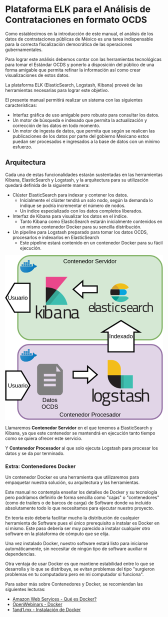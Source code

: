 # Plataforma ELK para el Análisis de Contrataciones en formato OCDS

Como establecimos en la introducción de este manual, el análisis de los datos de contrataciones públicas de México es
una tarea indispensable para la correcta fiscalización democrática de las operaciones gubernamentales.

Para lograr este análisis debemos contar con las herramientas tecnológicas para tomar el Estándar OCDS y ponerlo a
disposición del público de una forma amigable que permita refinar la información así como crear visualizaciones de estos
datos.

La plataforma ELK (ElasticSearch, Logstash, Kibana) proveé de las herramientas necesarias para lograr este objetivo.

El presente manual permitirá realizar un sistema con las siguientes características:

- Interfaz gráfica de uso amigable pero robusto para consultar los datos.
- Un motor de búsqueda e indexado que permita la actualización y corrección de los datos en todo momento.
- Un motor de ingesta de datos, que permita que según se realicen las publicaciones de los datos por parte del gobierno
  Mexicano estos puedan ser procesados e ingresados a la base de datos con un mínimo esfuerzo.

## Arquitectura

Cada una de estas funcionalidades estarán sustentadas en las herramientas Kibana, ElasticSearch y Logstash, y la
arquitectura para su utilización quedará definida de la siguiente manera:

- Clúster ElasticSearch para indexar y contener los datos.
    - Inicialmente el clúster tendrá un solo nodo, según la demanda lo indique se podría incrementar el número de nodos.
    - Un índice especializado con los datos completos liberados.
- Interfaz de Kibana para visualizar los datos en el índice.
    - Tanto Kibana como ElasticSearch estarán inicialmente contenidos en un mismo contenedor Docker para su sencilla distribución.
- Un pipeline para Logstash preparado para tomar los datos OCDS, procesarlos e indexarlos en ElasticSearch
    - Este pipeline estará contenido en un contenedor Docker para su fácil ejecución.

!["Plataforma ELK"](arquitectura.png "Plataforma ELK")

Llamaremos **Contenedor Servidor** en el que tenemos a ElasticSearch y Kibana, ya que este contenedor se mantendrá en
ejecución tanto tiempo como se quiera ofrecer este servicio.

Y **Contenedor Procesador** al que solo ejecuta Logstash para procesar los datos y se da por terminado.

### Extra: Contenedores Docker

Un contenedor Docker es una herramienta que utilizaremos para empaquetar nuestra solución, su arquitectura y las
herramientas.

Este manual no contempla enseñar los detalles de Docker y su tecnología pero podríamos definirlo de forma sencilla como
"cajas" o "contenedores" (como de trailers o de barcos de carga) de Software donde va incluido absolutamente todo lo que
necesitamos para ejecutar nuestro proyecto.

En teoría esto debería facilitar mucho la distribución de cualquier herramienta de Software pues el único prerequisito a
instalar es Docker en sí mismo. Este paso debería ser muy parecido a instalar cualquier otro software en la plataforma
de cómputo que se elija.

Una vez instalado Docker, nuestro software estará listo para iniciarse automáticamente, sin necesitar de ningún tipo
de software auxiliar ni dependencias.

Otra ventaja de usar Docker es que mantiene estabilidad entre lo que se desarrolla y lo que se distribuye, se evitan
problemas del tipo "surgieron problemas en tu computadora pero en mi computador si funciona".

Para saber más sobre Contenedores y Docker, se recomiendan las siguientes lecturas:
- [Amazon Web Services - Qué es Docker?](https://aws.amazon.com/es/docker/)
- [OpenWebinars - Docker](https://openwebinars.net/blog/docker-que-es-sus-principales-caracteristicas/)
- [1and1.mx - Instalación de Docker](https://www.1and1.mx/digitalguide/servidores/configuracion/tutorial-docker-instalacion-y-primeros-pasos/)
